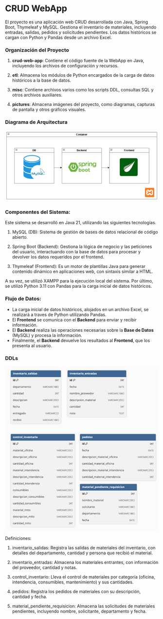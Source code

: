 # CRUD WebApp

El proyecto es una aplicación web CRUD desarrollada con Java, Spring Boot, Thymeleaf y MySQL. Gestiona el inventario de materiales, incluyendo entradas, salidas, pedidos y solicitudes pendientes. Los datos históricos se cargan con Python y Pandas desde un archivo Excel.

### Organización del Proyecto

1. **crud-web-app**: Contiene el código fuente de la WebApp en Java, incluyendo los archivos de configuración y recursos.

2. **etl**: Almacena los módulos de Python encargados de la carga de datos históricos a la base de datos.

3. **misc**: Contiene archivos varios como los scripts DDL, consultas SQL y otros archivos auxiliares.

4. **pictures**: Almacena imágenes del proyecto, como diagramas, capturas de pantalla y otros gráficos visuales.


### Diagrama de Arquitectura

![Diagrama de Arquitectura](pictures/diagram.png)

### Componentes del Sistema:

Este sistema se desarrolló en Java 21, utilizando las siguientes tecnologías.

1. MySQL (DB): Sistema de gestión de bases de datos relacional de código abierto.

2. Spring Boot (Backend): Gestiona la lógica de negocio y las peticiones del usuario, interactuando con la base de datos para procesar y devolver los datos requeridos por el frontend.

3. Thymeleaf (Frontend): Es un motor de plantillas Java para generar contenido dinámico en aplicaciones web, con sintaxis similar a HTML.

A su vez, se utilizó XAMPP para la ejecución local del sistema. Por último, se utilizó Python 3.11 con Pandas para la carga inicial de datos históricos. 

### Flujo de Datos:

- La carga inicial de datos históricos, alojados en un archivo Excel, se realizará a traves de Python utilizando Pandas.
- El **Frontend** se comunica con el **Backend** para enviar y recibir información.
- El **Backend** realiza las operaciones necesarias sobre la **Base de Datos** (MySQL) y procesa la información.
- Finalmente, el **Backend** devuelve los resultados al **Frontend**, que los presenta al usuario.

### DDLs

![Diagrama de Arquitectura](pictures/schemas.png)
 
Definiciones:

1. inventario\_salidas: Registra las salidas de materiales del inventario, con detalles del departamento, cantidad y persona que recibió el material.

2. inventario\_entradas: Almacena los materiales entrantes, con información del proveedor, cantidad y notas.

3. control\_inventario: Lleva el control de materiales por categoría (oficina, intendencia, consumibles, mantenimiento) y sus cantidades.

4. pedidos: Registra los pedidos de materiales con su descripción, cantidad y fecha.

5. material\_pendiente\_requisicion: Almacena las solicitudes de materiales pendientes, incluyendo nombre, solicitante, departamento y fecha.






